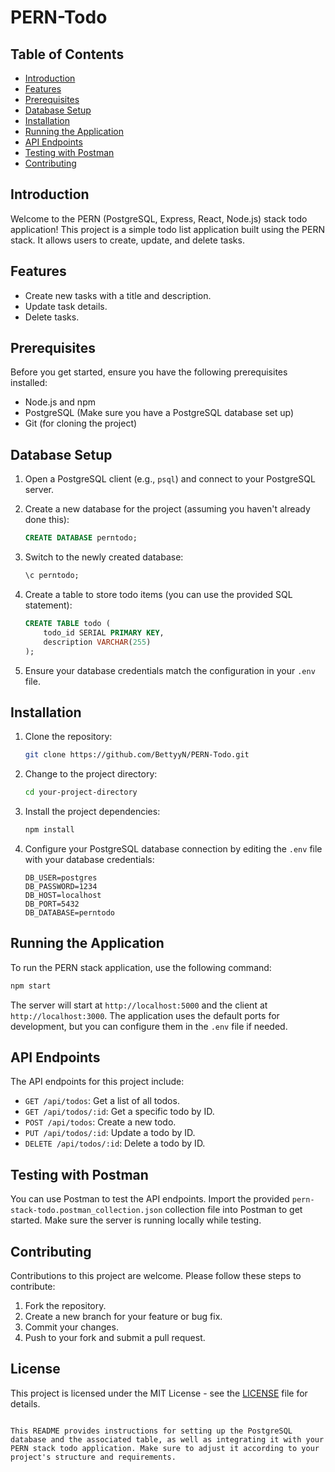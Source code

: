# PERN-Todo

## Table of Contents
- [Introduction](#introduction)
- [Features](#features)
- [Prerequisites](#prerequisites)
- [Database Setup](#database-setup)
- [Installation](#installation)
- [Running the Application](#running-the-application)
- [API Endpoints](#api-endpoints)
- [Testing with Postman](#testing-with-postman)
- [Contributing](#contributing)

## Introduction

Welcome to the PERN (PostgreSQL, Express, React, Node.js) stack todo application! This project is a simple todo list application built using the PERN stack. 
It allows users to create, update, and delete tasks.

## Features

- Create new tasks with a title and description.
- Update task details.
- Delete tasks.

## Prerequisites

Before you get started, ensure you have the following prerequisites installed:

- Node.js and npm
- PostgreSQL (Make sure you have a PostgreSQL database set up)
- Git (for cloning the project)

## Database Setup

1. Open a PostgreSQL client (e.g., `psql`) and connect to your PostgreSQL server.

2. Create a new database for the project (assuming you haven't already done this):
   ```sql
   CREATE DATABASE perntodo;
   ```

3. Switch to the newly created database:
   ```sql
   \c perntodo;
   ```

4. Create a table to store todo items (you can use the provided SQL statement):
   ```sql
   CREATE TABLE todo (
       todo_id SERIAL PRIMARY KEY,
       description VARCHAR(255)
   );
   ```

5. Ensure your database credentials match the configuration in your `.env` file.

## Installation

1. Clone the repository:
   ```bash
   git clone https://github.com/BettyyN/PERN-Todo.git
   ```

2. Change to the project directory:
   ```bash
   cd your-project-directory
   ```

3. Install the project dependencies:
   ```bash
   npm install
   ```

4. Configure your PostgreSQL database connection by editing the `.env` file with your database credentials:
   ```env
   DB_USER=postgres
   DB_PASSWORD=1234
   DB_HOST=localhost
   DB_PORT=5432
   DB_DATABASE=perntodo
   ```

## Running the Application

To run the PERN stack application, use the following command:

```bash
npm start
```

The server will start at `http://localhost:5000` and the client at `http://localhost:3000`. The application uses the default ports for development, but you can configure them in the `.env` file if needed.

## API Endpoints

The API endpoints for this project include:

- `GET /api/todos`: Get a list of all todos.
- `GET /api/todos/:id`: Get a specific todo by ID.
- `POST /api/todos`: Create a new todo.
- `PUT /api/todos/:id`: Update a todo by ID.
- `DELETE /api/todos/:id`: Delete a todo by ID.

## Testing with Postman

You can use Postman to test the API endpoints. Import the provided `pern-stack-todo.postman_collection.json` collection file into Postman to get started. Make sure the server is running locally while testing.

## Contributing

Contributions to this project are welcome. Please follow these steps to contribute:

1. Fork the repository.
2. Create a new branch for your feature or bug fix.
3. Commit your changes.
4. Push to your fork and submit a pull request.

## License

This project is licensed under the MIT License - see the [LICENSE](LICENSE) file for details.
```

This README provides instructions for setting up the PostgreSQL database and the associated table, as well as integrating it with your PERN stack todo application. Make sure to adjust it according to your project's structure and requirements.
